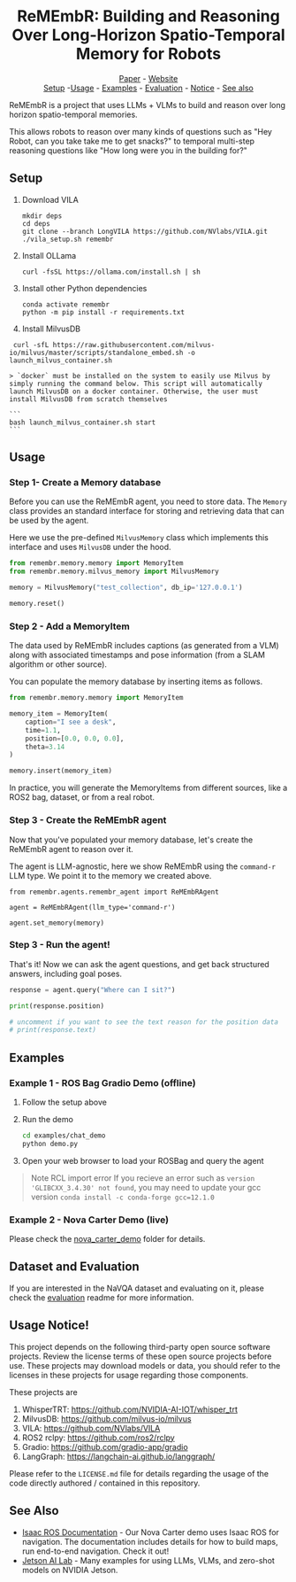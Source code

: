 <h1 align="center">ReMEmbR: Building and Reasoning Over Long-Horizon Spatio-Temporal Memory for Robots</h1>

<p align="center"><a href="https://arxiv.org/abs/2409.13682">Paper</a> - <a href="https://nvidia-ai-iot.github.io/remembr">Website</a><br><a href="#setup">Setup</a> -<a href="#usage">Usage</a> - <a href="#examples">Examples</a> - <a href="#evaluation">Evaluation</a> - <a href="#notice">Notice</a> - <a href="#see_also">See also</a> 

</p>


ReMEmbR is a project that uses LLMs + VLMs to build and reason over
long horizon spatio-temporal memories.  

This allows robots to reason over many kinds of questions such as 
"Hey Robot, can you take take me to get snacks?" to temporal multi-step reasoning 
questions like "How long were you in the building for?"

<a id="setup"></a>
## Setup

1. Download VILA

    ```
    mkdir deps
    cd deps
    git clone --branch LongVILA https://github.com/NVlabs/VILA.git
    ./vila_setup.sh remembr
    ```

2. Install OLLama

    ```
    curl -fsSL https://ollama.com/install.sh | sh
    ```

3. Install other Python dependencies

    ```
    conda activate remembr
    python -m pip install -r requirements.txt
    ```

4. Install MilvusDB

```
 curl -sfL https://raw.githubusercontent.com/milvus-io/milvus/master/scripts/standalone_embed.sh -o launch_milvus_container.sh
 ```

    > `docker` must be installed on the system to easily use Milvus by simply running the command below. This script will automatically launch MilvusDB on a docker container. Otherwise, the user must install MilvusDB from scratch themselves

    ```
    bash launch_milvus_container.sh start
    ```

<a id="usage"></a>
## Usage


### Step 1- Create a Memory database

Before you can use the ReMEmbR agent, you need to store data.  The ``Memory`` class provides an standard interface for storing and retrieving data that can be used by the agent.

Here we use the pre-defined ``MilvusMemory`` class which implements this interface and uses ``MilvusDB`` under the hood.

```python
from remembr.memory.memory import MemoryItem
from remembr.memory.milvus_memory import MilvusMemory

memory = MilvusMemory("test_collection", db_ip='127.0.0.1')

memory.reset()
```

### Step 2 - Add a MemoryItem

The data used by ReMEmbR includes captions (as generated from a VLM) along with associated timestamps and pose information (from a SLAM algorithm or other source).

You can populate the memory database by inserting items as follows.

```python
from remembr.memory.memory import MemoryItem

memory_item = MemoryItem(
    caption="I see a desk", 
    time=1.1, 
    position=[0.0, 0.0, 0.0], 
    theta=3.14
)

memory.insert(memory_item)
```

In practice, you will generate the MemoryItems from different sources, like a ROS2 bag, dataset, or from a real robot.

### Step 3 - Create the ReMEmbR agent

Now that you've populated your memory database, let's create the ReMEmbR agent to reason over it.

The agent is LLM-agnostic, here we show ReMEmbR using the ``command-r`` LLM type.  We point it to the memory we created above.

```
from remembr.agents.remembr_agent import ReMEmbRAgent

agent = ReMEmbRAgent(llm_type='command-r')

agent.set_memory(memory)
```

### Step 3 - Run the agent!

That's it!  Now we can ask the agent questions, and get back structured answers, including goal poses.


```python
response = agent.query("Where can I sit?")

print(response.position)

# uncomment if you want to see the text reason for the position data
# print(response.text) 
```

<a id="examples"></a>
## Examples

### Example 1 - ROS Bag Gradio Demo (offline)

1. Follow the setup above
1. Run the demo

    ```bash
    cd examples/chat_demo
    python demo.py
    ```
2. Open your web browser to load your ROSBag and query the agent


> Note RCL import error
If you recieve an error such as `version 'GLIBCXX_3.4.30' not found`, you may need to update your gcc version
    ```
    conda install -c conda-forge gcc=12.1.0
    ```

### Example 2 - Nova Carter Demo (live)

Please check the [nova_carter_demo](./examples/nova_carter_demo) folder for details.


<a id="evaluation"></a>
## Dataset and Evaluation

If you are interested in the NaVQA dataset and evaluating on it, please check the [evaluation](./eval.md) readme for more information.

<a id="notice"></a>
## Usage Notice!

This project depends on the following third-party open source software projects. Review the license terms of these open source projects before use.  These projects may download models or data, you should refer to the licenses in these projects for usage regarding those components.

These projects are

1. WhisperTRT: https://github.com/NVIDIA-AI-IOT/whisper_trt
2. MilvusDB:  https://github.com/milvus-io/milvus
3. VILA:  https://github.com/NVlabs/VILA
4. ROS2 rclpy:  https://github.com/ros2/rclpy
5. Gradio:  https://github.com/gradio-app/gradio
6. LangGraph:  https://langchain-ai.github.io/langgraph/

Please refer to the ``LICENSE.md`` file for details regarding the usage of the code directly authored / contained in this repository.


<a id="see_also"></a>
## See Also

- [Isaac ROS Documentation](https://nvidia-isaac-ros.github.io/) - Our Nova Carter demo uses Isaac ROS for navigation.  The documentation includes details for how to build maps, run end-to-end navigation.  Check it out!
- [Jetson AI Lab](jetson-ai-lab.com) - Many examples for using LLMs, VLMs, and zero-shot models on NVIDIA Jetson.
